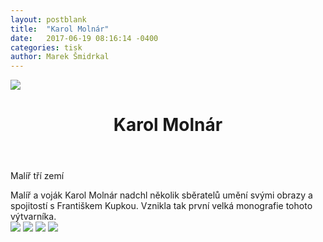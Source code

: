 ```yaml
---
layout: postblank
title:  "Karol Molnár"
date:   2017-06-19 08:16:14 -0400
categories: tisk
author: Marek Šmidrkal
---
```

<img src="http://mareksmidrkal.cz/media/img/orig/molnar/01.jpg">

<div>
  <div class="grid">
    <header class="post-header">
      <h1 class="post-title" itemprop="name headline">Karol Molnár</h1>
    </header>
    <p>Malíř tří zemí</p>
  </div>
  <div class="grid">
    Malíř a voják Karol Molnár nadchl několik sběratelů umění svými obrazy a spojitostí s Františkem Kupkou. Vznikla tak první velká monografie tohoto výtvarníka.
  </div>
</div>

<div>
<img src="http://mareksmidrkal.cz/media/img/orig/molnar/02.jpg">
<img src="http://mareksmidrkal.cz/media/img/orig/molnar/03.jpg">
<img src="http://mareksmidrkal.cz/media/img/orig/molnar/04.jpg">
<img src="http://mareksmidrkal.cz/media/img/orig/molnar/05.jpg">
</div>
